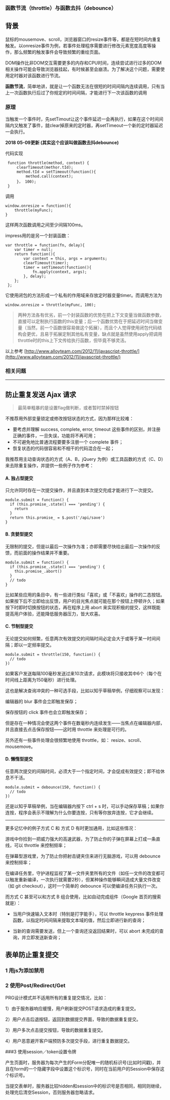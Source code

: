 ### 函数节流（throttle）与函数去抖（debounce）

## 背景
鼠标的mousemove、scroll，浏览器窗口的resize事件等，都是在短时间内重复触发。以onresize事件为例，若事件处理程序需要进行修改元素宽度高度等操作，那么频繁的触发事件会导致频繁的重绘页面。

DOM操作比非DOM交互需要更多的内存和CPU时间，连续尝试进行过多的DOM相关操作可能会导致浏览器挂起，有时候甚至会崩溃。为了解决这个问题，需要使用定时器对该函数进行节流。

**函数节流**，简单地讲，就是让一个函数无法在很短的时间间隔内连续调用，只有当上一次函数执行后过了你规定的时间间隔，才能进行下一次该函数的调用

### 原理
当触发一个事件时，先setTimout让这个事件延迟一会再执行，如果在这个时间间隔内又触发了事件，就clear掉原来的定时器，再setTimeout一个新的定时器延迟一会执行。

**2018 05-09更新 (其实这个应该叫做函数去抖debounce)**

代码实现

	 function throttle(method, context) {
	     clearTimeout(methor.tId);
	     method.tId = setTimeout(function(){
	         method.call(context);
	     }， 100);
	 }
	 
调用

	window.onresize = function(){
	    throttle(myFunc);
	}
	
这样两次函数调用之间至少间隔100ms。

impress用的是另一个封装函数：

	var throttle = function(fn, delay){
	 	var timer = null;
	 	return function(){
	 		var context = this, args = arguments;
	 		clearTimeout(timer);
	 		timer = setTimeout(function(){
	 			fn.apply(context, args);
	 		}, delay);
	 	};
	 };
它使用闭包的方法形成一个私有的作用域来存放定时器变量timer。而调用方法为

	window.onresize = throttle(myFunc, 100);
	
> 两种方法各有优劣，前一个封装函数的优势在把上下文变量当做函数参数，直接可以定制执行函数的this变量；后一个函数优势在于把延迟时间当做变量（当然，前一个函数很容易做这个拓展），而且个人觉得使用闭包代码结构会更优，且易于拓展定制其他私有变量，缺点就是虽然使用apply把调用throttle时的this上下文传给执行函数，但毕竟不够灵活。

以上参考
[http://www.alloyteam.com/2012/11/javascript-throttle/](http://www.alloyteam.com/2012/11/javascript-throttle/)

### 相关问题
---

## 防止重复发送 Ajax 请求

> 最简单粗暴的是设置flag做判断，或者暂时禁掉按钮

不推荐用外部变量锁定或修改按钮状态的方式，因为那样比较难：

- 要考虑并理解 success, complete, error, timeout 这些事件的区别，并注册正确的事件，一旦失误，功能将不再可用；
- 不可避免地比普通流程要要多注册一个 complete 事件；
- 恢复状态的代码很容易和不相干的代码混合在一起；

我推荐用主动查询状态的方式（A、B，jQuery 为例）或工具函数的方式（C、D）来去除重复操作，并提供一些例子作为参考：

#### A. 独占型提交
只允许同时存在一次提交操作，并且直到本次提交完成才能进行下一次提交。

	module.submit = function() {
	  if (this.promise_.state() === 'pending') {
	    return
	  }
	  return this.promise_ = $.post('/api/save')
	}

#### B. 贪婪型提交

无限制的提交，但是以最后一次操作为准；亦即需要尽快给出最后一次操作的反馈，而前面的操作结果并不重要。

	module.submit = function() {
	  if (this.promise_.state() === 'pending') {
	    this.promise_.abort()
	  }
	  // todo
	}

比如某些应用的条目中，有一些进行类似「喜欢」或「不喜欢」操作的二态按钮。如果按下后不立即给出反馈，用户的目光焦点就可能在那个按钮上停顿许久；如果按下时即时切换按钮的状态，再在程序上用 abort 来实现积极的提交，这样既能提高用户体验，还能降低服务器压力，皆大欢喜。

#### C. 节制型提交

无论提交如何频繁，任意两次有效提交的间隔时间必定会大于或等于某一时间间隔；即以一定频率提交。

	module.submit = throttle(150, function() {
	  // todo
	})

如果客户发送每隔100毫秒发送过来10次请求，此模块将只接收其中6个（每个在时间线上距离为150毫秒）进行处理。

这也是解决查询冲突的一种可选手段，比如以知乎草稿举例，仔细观察可以发现：

编辑器的 blur 事件会立即触发保存；

保存按钮的 click 事件也会立即触发保存；

但是存在一种情况会使这两个事件在数毫秒内连续发生——当焦点在编辑器内部，并且直接去点击保存按钮——这时用 throttle 来处理是可行的。

另外还有一些事件处理会很频繁地使用 throttle，如： resize、scroll、mousemove。

#### D. 懒惰型提交

任意两次提交的间隔时间，必须大于一个指定时间，才会促成有效提交；即不给休息不干活。

	module.submit = debounce(150, function() {
	  // todo
	})

还是以知乎草稿举例，当在编辑器内按下 ctrl + s 时，可以手动保存草稿；如果你连按，程序会表示不理解为什么你要连按，只有等你放弃连按，它才会继续。

---

更多记忆中的例子方式 C 和 方式 D 有时更加通用，比如这些情况：

游戏中你捡到一把威力强大的高速武器，为了防止你的子弹在屏幕上打成一条直线，可以 throttle 来控制频率；

在弹幕型游戏里，为了防止你把射击键夹住来进行无脑游戏，可以用 debounce 来控制频率；

在编译任务里，守护进程监视了某一文件夹里所有的文件（如任一文件的改变都可以触发重新编译，一次执行就需要2秒），但某种操作能够瞬间造成大量文件改变（如 git checkout），这时一个简单的 debounce 可以使编译任务只执行一次。

而方式 C 甚至可以和方式 B 组合使用，比如自动完成组件（Google 首页的搜索就是）：

- 当用户快速输入文本时（特别是打字能手），可以 throttle  keypress 事件处理函数，以指定时间间隔来提取文本域的值，然后立即进行新的查询；

- 当新的查询需要发送，但上一个查询还没返回结果时，可以 abort 未完成的查询，并立即发送新查询；



## 表单防止重复提交

### 1 用js为添加禁用

### 2 使用Post/Redirect/Get

PRG设计模式并不适用所有的重复提交情况，比如：

1）由于服务器响应缓慢，用户刷新提交POST请求造成的重复提交。

2）用户点击后退按钮，返回到数据提交界面，导致的数据重复提交。

3）用户多次点击提交按钮，导致的数据重复提交。

4）用户恶意避开客户端预防多次提交手段，进行重复数据提交。

###3 使用session／token设置令牌

产生页面时，服务器为每次产生的Form分配唯一的随机标识号(比如时间戳)，并且在form的一个隐藏字段中设置这个标识号，同时在当前用户的Session中保存这个标识号。

当提交表单时，服务器比较hidden和session中的标识号是否相同，相同则继续，处理完后清空Session，否则服务器忽略请求。